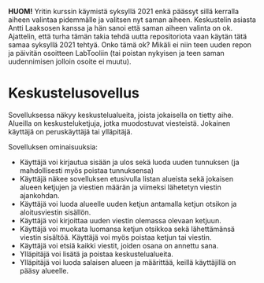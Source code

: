 **HUOM!** Yritin kurssin käymistä syksyllä 2021 enkä päässyt sillä kerralla aiheen valintaa pidemmälle ja valitsen nyt saman aiheen. Keskustelin asiasta Antti Laaksosen kanssa ja hän sanoi että saman aiheen valinta on ok. Ajattelin, että turha tämän takia tehdä uutta repositoriota vaan käytän tätä samaa syksyllä 2021 tehtyä. Onko tämä ok? Mikäli ei niin teen uuden repon ja päivitän osoitteen LabTooliin (tai poistan nykyisen ja teen saman uudennimisen jolloin osoite ei muutu).

# Keskustelusovellus

Sovelluksessa näkyy keskustelualueita, joista jokaisella on tietty aihe. Alueilla on keskusteluketjuja, jotka muodostuvat viesteistä. Jokainen käyttäjä on peruskäyttäjä tai ylläpitäjä.

Sovelluksen ominaisuuksia:

* Käyttäjä voi kirjautua sisään ja ulos sekä luoda uuden tunnuksen (ja mahdollisesti myös poistaa tunnuksensa)
* Käyttäjä näkee sovelluksen etusivulla listan alueista sekä jokaisen alueen ketjujen ja viestien määrän ja viimeksi lähetetyn viestin ajankohdan.
* Käyttäjä voi luoda alueelle uuden ketjun antamalla ketjun otsikon ja aloitusviestin sisällön.
* Käyttäjä voi kirjoittaa uuden viestin olemassa olevaan ketjuun.
* Käyttäjä voi muokata luomansa ketjun otsikkoa sekä lähettämänsä viestin sisältöä. Käyttäjä voi myös poistaa ketjun tai viestin.
* Käyttäjä voi etsiä kaikki viestit, joiden osana on annettu sana.
* Ylläpitäjä voi lisätä ja poistaa keskustelualueita.
* Ylläpitäjä voi luoda salaisen alueen ja määrittää, keillä käyttäjillä on pääsy alueelle.

